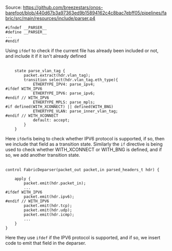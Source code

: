 Source: https://github.com/breezestars/onos-barefoot/blob/440d67b3a97363ed9b15894162c4c8bac7ebff05/pipelines/fabric/src/main/resources/include/parser.p4

```
#ifndef __PARSER__
#define __PARSER__
...
#endif
```
Using `ifdef` to check if the current file has already been included or not, and include it if it isn't already defined
<br>
<br>

```
    state parse_vlan_tag {
        packet.extract(hdr.vlan_tag);
        transition select(hdr.vlan_tag.eth_type){
            ETHERTYPE_IPV4: parse_ipv4;
#ifdef WITH_IPV6
            ETHERTYPE_IPV6: parse_ipv6;
#endif // WITH_IPV6
            ETHERTYPE_MPLS: parse_mpls;
#if defined(WITH_XCONNECT) || defined(WITH_BNG)
            ETHERTYPE_VLAN: parse_inner_vlan_tag;
#endif // WITH_XCONNECT
            default: accept;
        }
    }
```
Here `ifdef`is being to check whether IPV6 protocol is supported, if so, then we include that field as a transition state. Similarly the `if` directive is being used to check whether WITH_XCONNECT or WITH_BNG is defined, and if so, we add another transition state.
<br>
<br>

```
control FabricDeparser(packet_out packet,in parsed_headers_t hdr) {

    apply {
        packet.emit(hdr.packet_in);
        ...
#ifdef WITH_IPV6
        packet.emit(hdr.ipv6);
#endif // WITH_IPV6
        packet.emit(hdr.tcp);
        packet.emit(hdr.udp);
        packet.emit(hdr.icmp);
        ...
    }
}
```
Here they use `ifdef` if the IPV6 protocol is supported, and if so, we insert code to emit that field in the deparser.
<br>
<br>